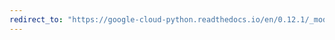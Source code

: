 ```yaml
---
redirect_to: "https://google-cloud-python.readthedocs.io/en/0.12.1/_modules/gcloud/pubsub/message.html"
---
```

